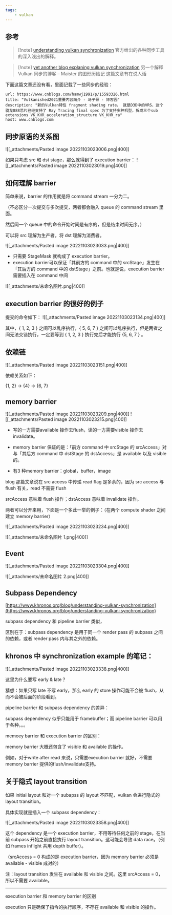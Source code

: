 ```yaml
---
tags:
    - vulkan
---
```


## 参考

>[!note] [understanding vulkan synchronization](https://www.khronos.org/blog/understanding-vulkan-synchronization)
> 官方给出的各种同步工具的深入浅出的解释。

>[!note] [yet another blog explaning vulkan synchronization](http://themaister.net/blog/2019/08/14/yet-another-blog-explaining-vulkan-synchronization/)
> 另一个解释 Vulkan 同步的博客 – Maister 的图形历险记
>这篇文章有在说人话

下面这篇文章还没有看，里面记载了一些同步的经验：

```cardlink
url: https://www.cnblogs.com/hamwj1991/p/15593326.html
title: "Vulkanished2021重要内容简介 - 马子哥 - 博客园"
description: "新的Vulkan特性 fragment shading rate， 就是D3D中的VRS，这个骁龙888芯片已经支持了 Ray Tracing final spec 为了支持多种机型，拆成三个sub extensions VK_KHR_acceleration_structure VK_KHR_ra"
host: www.cnblogs.com
```



## 同步原语的关系图

![[_attachments/Pasted image 20221103023006.png|400]]

如果只考虑 src 和 dst stage，那么就得到了 execution barrier：
![[_attachments/Pasted image 20221103023019.png|400]]


## 如何理解 barrier

简单来说，barrier 的作用就是将 command stream 一分为二。

（不必区分一次提交与多次提交，两者都会融入 queue 的 command stream 里面。

然后同一个 queue 中的命令开始时间是有序的，但是结束时间无序。）

可以将 src 理解为生产者，将 dst 理解为消费者。

![[_attachments/Pasted image 20221103023033.png|400]]

-   只需要 StageMask 就构成了 execution barrier。
-   execution barrier可以保证「其前方的 command 中的 srcStage」发生在「其后方的 command 中的 dstStage」之前。也就是说，execution barrier需要插入在 command 中间


![[_attachments/未命名图片.png|400]]

## execution barrier 的很好的例子

提交的命令如下：
![[_attachments/Pasted image 20221103023134.png|400]]

其中，{ 1, 2, 3 } 之间可以乱序执行，{ 5, 6, 7 } 之间可以乱序执行，但是两者之间无法交错执行，一定要等到 { 1, 2, 3 } 执行完后才能执行 {5, 6, 7 } 。


## 依赖链

![[_attachments/Pasted image 20221103023151.png|400]]

依赖关系如下：

{1, 2} -> {4} -> {6, 7}


## memory barrier

![[_attachments/Pasted image 20221103023209.png|400]]
![[_attachments/Pasted image 20221103023215.png|400]]

-   写的一方需要available 操作去flush，读的一方需要visible 操作去invalidate。

-   memory barrier 保证的是：「前方 command 中 srcStage 的 srcAccess」对与「其后方 command 中 dstStage 的 dstAccess」是 available 以及 visible 的。
-   有3 种memory barrier：global，buffer，image

blog 那篇文章说在 src access 中传递 read flag 是多余的，因为 src access 与 flush 有关，read 不需要 flush

srcAccess 意味着 flush 操作；dstAccess 意味着 invalidate 操作。

两者可以分开来用，下面是一个多此一举的例子：（在两个 compute shader 之间建立 memory barrier）


![[_attachments/Pasted image 20221103023234.png|400]]

![[_attachments/未命名图片 1.png|400]]


## Event

![[_attachments/Pasted image 20221103023304.png|400]]

![[_attachments/未命名图片 2.png|400]]



## Subpass Dependency

[https://www.khronos.org/blog/understanding-vulkan-synchronization](https://www.khronos.org/blog/understanding-vulkan-synchronization)

subpass dependency 和 pipeline barrier 类似，

区别在于：subpass dependency 是用于同一个 render pass 的 subpass 之间的依赖，或者 render pass 内与其之外的依赖。


## khronos 中 synchronization example 的笔记：

![[_attachments/Pasted image 20221103023338.png|400]]

这里为什么要写 early & late？

猜想：如果只写 late 不写 early，那么 early 的 store 操作可能不会被 flush，从而不会被后面的阶段看到。

pipeline barrier 和 subpass dependency 的差异：

subpass dependency 似乎只能用于 framebuffer；而 pipeline barrier 可以用于各种。。。

memoey barrier 和 execution barrier 的区别：

memory barrier 大概还包含了 visible 和 available 的操作。

例如，对于write after read 来说，只需要execution barrier 就好，不需要memory barrier 提供的flush/invalidate支持。



## 关于隐式 layout transition

如果 initial layout 和对一个 subapss 的 layout 不匹配，vulkan 会进行隐式的 layout transition。

具体实现就是插入一个 subpass dependency：

![[_attachments/Pasted image 20221103023358.png|400]]

这个 dependency 是一个 execution barrier，不用等待任何之前的 stage，在当前 subpass 开始之前直接执行 layout transition。这可能会导致 data race。（例如 frames inflight 共用 depth buffer）。

（srcAccess = 0 构成的是 execution barrier，因为 memory barrier 必须是 available - visible 成对的）

注：layout transition 发生在 available 和 visible 之间。这里 srcAccess = 0，所以不需要 available。

---

execution barrier 和 memory barrier 的区别

execution 只是确保了指令的执行顺序，不存在 available 和 visible 的操作。

